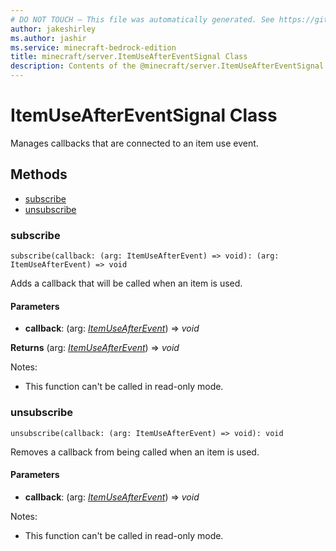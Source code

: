 ```yaml
---
# DO NOT TOUCH — This file was automatically generated. See https://github.com/mojang/minecraftapidocsgenerator to modify descriptions, examples, etc.
author: jakeshirley
ms.author: jashir
ms.service: minecraft-bedrock-edition
title: minecraft/server.ItemUseAfterEventSignal Class
description: Contents of the @minecraft/server.ItemUseAfterEventSignal class.
---
```

# ItemUseAfterEventSignal Class

Manages callbacks that are connected to an item use event.

## Methods
- [subscribe](#subscribe)
- [unsubscribe](#unsubscribe)

### **subscribe**
`
subscribe(callback: (arg: ItemUseAfterEvent) => void): (arg: ItemUseAfterEvent) => void
`

Adds a callback that will be called when an item is used.

#### **Parameters**
- **callback**: (arg: [*ItemUseAfterEvent*](ItemUseAfterEvent.md)) => *void*

**Returns** (arg: [*ItemUseAfterEvent*](ItemUseAfterEvent.md)) => *void*
  
Notes:
- This function can't be called in read-only mode.

### **unsubscribe**
`
unsubscribe(callback: (arg: ItemUseAfterEvent) => void): void
`

Removes a callback from being called when an item is used.

#### **Parameters**
- **callback**: (arg: [*ItemUseAfterEvent*](ItemUseAfterEvent.md)) => *void*
  
Notes:
- This function can't be called in read-only mode.
